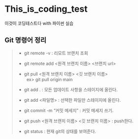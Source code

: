 # This_is_coding_test
이것이 코딩테스트다 with 파이썬 실습


## Git 명령어 정리
> - git remote -v : 리모트 브랜치 조회
> 
> - git remote add <원격 브랜치 이름> <브랜치 url>
> 
> - git pull <원격 브랜치 이름> <깃 브랜치 이름>
><br>&nbsp;&nbsp;ex> git pull origin main
> 
> - git add .  : 모든 업데이트 사항을 스테이지에 올린다.
> 
> - git add <파일명> : 선택한 파일만 스테이지에 올린다.
> 
> - git commit -m “커밋 메세지” : 커밋 메세지 쓰기.
> 
> - git push <원격 브랜치 이름> <깃 브랜치 이름> : push한다.
>
> - git status : 현재 git의 상태를 보여준다.